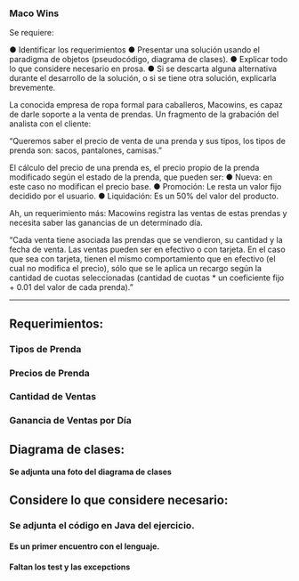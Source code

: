 ### Maco Wins

Se requiere:

●	Identificar los requerimientos
●	Presentar una solución usando el paradigma de objetos (pseudocódigo, diagrama de clases).
●	Explicar todo lo que considere necesario en prosa.
●	Si se descarta alguna alternativa durante el desarrollo de la solución, o si se tiene otra solución, explicarla brevemente.


La conocida empresa de ropa formal para caballeros, Macowins, es capaz de darle soporte a la venta de prendas. Un fragmento de la grabación del analista con el cliente:

“Queremos saber el precio de venta de una prenda y sus tipos, los tipos de prenda son: sacos, pantalones, camisas.”

El cálculo del precio de una prenda es, el precio propio de la prenda modificado según el estado de la prenda, que pueden ser:
●	Nueva: en este caso no modifican el precio base.
●	Promoción: Le resta un valor fijo decidido por el usuario.
●	Liquidación: Es un 50% del valor del producto.

Ah, un requerimiento más: Macowins registra las ventas de estas prendas y necesita saber las ganancias de un determinado día. 

“Cada venta tiene asociada las prendas que se vendieron, su cantidad y la fecha de venta. 
Las ventas pueden ser en efectivo o con tarjeta. En el caso que sea con tarjeta, tienen el mismo comportamiento que en efectivo (el cual no modifica el precio), sólo que se le aplica un recargo según la cantidad de cuotas seleccionadas (cantidad de cuotas * un coeficiente fijo + 0.01 del valor de cada prenda).”

------------------------------------------------------------------------------------------------------------------------------------------------------------------------------------------------------------------------------------------------------------------------------------------------------------------------


## Requerimientos:

### Tipos de Prenda
### Precios de Prenda
### Cantidad de Ventas
### Ganancia de Ventas por Día


## Diagrama de clases:

#### Se adjunta una foto del diagrama de clases


## Considere lo que considere necesario:

### Se adjunta el código en Java del ejercicio. 
#### Es un primer encuentro con el lenguaje.
#### Faltan los test y las excepctions

